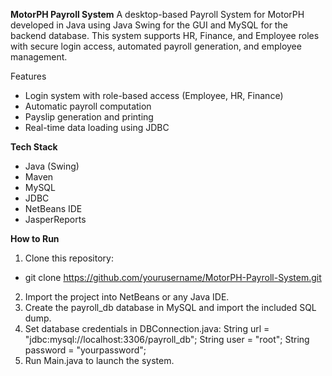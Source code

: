 **MotorPH Payroll System**
A desktop-based Payroll System for MotorPH developed in Java using Java Swing for the GUI and MySQL for the backend database. 
This system supports HR, Finance, and Employee roles with secure login access, automated payroll generation, and employee management.

Features
- Login system with role-based access (Employee, HR, Finance)
- Automatic payroll computation
- Payslip generation and printing
- Real-time data loading using JDBC

**Tech Stack**
- Java (Swing)
- Maven
- MySQL
- JDBC
- NetBeans IDE
- JasperReports

**How to Run**
1. Clone this repository:
  -  git clone https://github.com/yourusername/MotorPH-Payroll-System.git
2. Import the project into NetBeans or any Java IDE.
3. Create the payroll_db database in MySQL and import the included SQL dump.
4. Set database credentials in DBConnection.java:
    String url = "jdbc:mysql://localhost:3306/payroll_db";
    String user = "root";
    String password = "yourpassword";
5. Run Main.java to launch the system.

